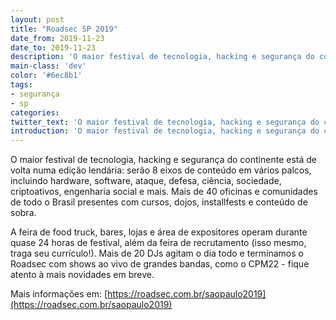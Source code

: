 ```yaml
---
layout: post
title: "Roadsec SP 2019"
date_from: 2019-11-23
date_to: 2019-11-23
description: 'O maior festival de tecnologia, hacking e segurança do continente.'
main-class: 'dev'
color: '#6ec8b1'
tags:
- segurança
- sp
categories:
twitter_text: 'O maior festival de tecnologia, hacking e segurança do continente.'
introduction: 'O maior festival de tecnologia, hacking e segurança do continente.'
---
```


O maior festival de tecnologia, hacking e segurança do continente está de volta numa edição lendária: serão 8 eixos de conteúdo em vários palcos, incluindo hardware, software, ataque, defesa, ciência, sociedade, criptoativos, engenharia social e mais. Mais de 40 oficinas e comunidades de todo o Brasil presentes com cursos, dojos, installfests e conteúdo de sobra. 

A feira de food truck, bares, lojas e área de expositores operam durante quase 24 horas de festival, além da feira de recrutamento (isso mesmo, traga seu currículo!). Mais de 20 DJs agitam o dia todo e terminamos o Roadsec com shows ao vivo de grandes bandas, como o CPM22 - fique atento à mais novidades em breve. 
 

 Mais informações em: [https://roadsec.com.br/saopaulo2019](https://roadsec.com.br/saopaulo2019)
